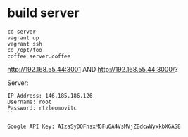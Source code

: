 # build server

```
cd server
vagrant up
vagrant ssh
cd /opt/foo
coffee server.coffee
```

http://192.168.55.44:3001 AND http://192.168.55.44:3000/?


Server:

```
IP Address: 146.185.186.126
Username: root
Password: rtzleomovitc
``

Google API Key: AIzaSyDOFhsxMGFu6A4VsMVjZBdcwWyxkbXGAS8
